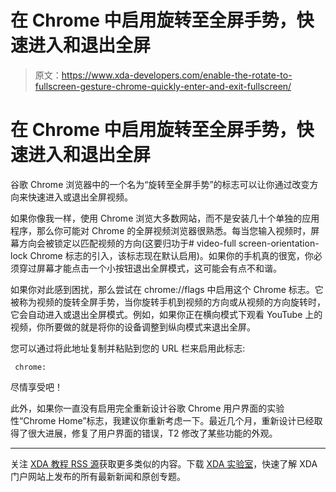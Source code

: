 # 在 Chrome 中启用旋转至全屏手势，快速进入和退出全屏

> 原文：<https://www.xda-developers.com/enable-the-rotate-to-fullscreen-gesture-chrome-quickly-enter-and-exit-fullscreen/>

# 在 Chrome 中启用旋转至全屏手势，快速进入和退出全屏

谷歌 Chrome 浏览器中的一个名为“旋转至全屏手势”的标志可以让你通过改变方向来快速进入或退出全屏视频。

如果你像我一样，使用 Chrome 浏览大多数网站，而不是安装几十个单独的应用程序，那么你可能对 Chrome 的全屏视频浏览器很熟悉。每当您输入视频时，屏幕方向会被锁定以匹配视频的方向(这要归功于# video-full screen-orientation-lock Chrome 标志的引入，该标志现在默认启用)。如果你的手机真的很宽，你必须穿过屏幕才能点击一个小按钮退出全屏模式，这可能会有点不和谐。

如果你对此感到困扰，那么尝试在 chrome://flags 中启用这个 Chrome 标志。它被称为视频的旋转全屏手势，当你旋转手机到视频的方向或从视频的方向旋转时，它会自动进入或退出全屏模式。例如，如果你正在横向模式下观看 YouTube 上的视频，你所要做的就是将你的设备调整到纵向模式来退出全屏。

您可以通过将此地址复制并粘贴到您的 URL 栏来启用此标志:

```
 chrome: 
```

尽情享受吧！

此外，如果你一直没有启用完全重新设计谷歌 Chrome 用户界面的实验性“Chrome Home”标志，我建议你重新考虑一下。最近几个月，重新设计已经取得了很大进展，修复了用户界面的错误，T2 修改了某些功能的外观。

* * *

关注 [XDA 教程 RSS 源](https://www.xda-developers.com/category/tutorials/feed/)获取更多类似的内容。下载 [XDA 实验室](https://www.xda-developers.com/xda-labs/)，快速了解 XDA 门户网站上发布的所有最新新闻和原创专题。